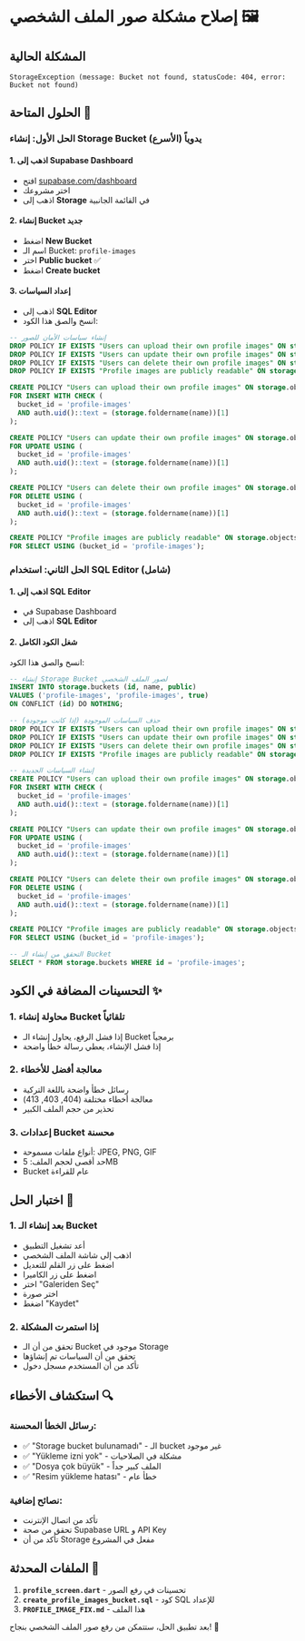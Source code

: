 # إصلاح مشكلة صور الملف الشخصي 🖼️

## المشكلة الحالية
```
StorageException (message: Bucket not found, statusCode: 404, error: Bucket not found)
```

## الحلول المتاحة 🔧

### الحل الأول: إنشاء Storage Bucket يدوياً (الأسرع)

#### 1. اذهب إلى Supabase Dashboard
- افتح [supabase.com/dashboard](https://supabase.com/dashboard)
- اختر مشروعك
- اذهب إلى **Storage** في القائمة الجانبية

#### 2. إنشاء Bucket جديد
- اضغط **New Bucket**
- اسم الـ Bucket: `profile-images`
- اختر **Public bucket** ✅
- اضغط **Create bucket**

#### 3. إعداد السياسات
- اذهب إلى **SQL Editor**
- انسخ والصق هذا الكود:

```sql
-- إنشاء سياسات الأمان للصور
DROP POLICY IF EXISTS "Users can upload their own profile images" ON storage.objects;
DROP POLICY IF EXISTS "Users can update their own profile images" ON storage.objects;
DROP POLICY IF EXISTS "Users can delete their own profile images" ON storage.objects;
DROP POLICY IF EXISTS "Profile images are publicly readable" ON storage.objects;

CREATE POLICY "Users can upload their own profile images" ON storage.objects
FOR INSERT WITH CHECK (
  bucket_id = 'profile-images' 
  AND auth.uid()::text = (storage.foldername(name))[1]
);

CREATE POLICY "Users can update their own profile images" ON storage.objects
FOR UPDATE USING (
  bucket_id = 'profile-images' 
  AND auth.uid()::text = (storage.foldername(name))[1]
);

CREATE POLICY "Users can delete their own profile images" ON storage.objects
FOR DELETE USING (
  bucket_id = 'profile-images' 
  AND auth.uid()::text = (storage.foldername(name))[1]
);

CREATE POLICY "Profile images are publicly readable" ON storage.objects
FOR SELECT USING (bucket_id = 'profile-images');
```

### الحل الثاني: استخدام SQL Editor (شامل)

#### 1. اذهب إلى SQL Editor
- في Supabase Dashboard
- اذهب إلى **SQL Editor**

#### 2. شغل الكود الكامل
انسخ والصق هذا الكود:

```sql
-- إنشاء Storage Bucket لصور الملف الشخصي
INSERT INTO storage.buckets (id, name, public)
VALUES ('profile-images', 'profile-images', true)
ON CONFLICT (id) DO NOTHING;

-- حذف السياسات الموجودة (إذا كانت موجودة)
DROP POLICY IF EXISTS "Users can upload their own profile images" ON storage.objects;
DROP POLICY IF EXISTS "Users can update their own profile images" ON storage.objects;
DROP POLICY IF EXISTS "Users can delete their own profile images" ON storage.objects;
DROP POLICY IF EXISTS "Profile images are publicly readable" ON storage.objects;

-- إنشاء السياسات الجديدة
CREATE POLICY "Users can upload their own profile images" ON storage.objects
FOR INSERT WITH CHECK (
  bucket_id = 'profile-images' 
  AND auth.uid()::text = (storage.foldername(name))[1]
);

CREATE POLICY "Users can update their own profile images" ON storage.objects
FOR UPDATE USING (
  bucket_id = 'profile-images' 
  AND auth.uid()::text = (storage.foldername(name))[1]
);

CREATE POLICY "Users can delete their own profile images" ON storage.objects
FOR DELETE USING (
  bucket_id = 'profile-images' 
  AND auth.uid()::text = (storage.foldername(name))[1]
);

CREATE POLICY "Profile images are publicly readable" ON storage.objects
FOR SELECT USING (bucket_id = 'profile-images');

-- التحقق من إنشاء الـ Bucket
SELECT * FROM storage.buckets WHERE id = 'profile-images';
```

## التحسينات المضافة في الكود ✨

### 1. محاولة إنشاء Bucket تلقائياً
- إذا فشل الرفع، يحاول إنشاء الـ Bucket برمجياً
- إذا فشل الإنشاء، يعطي رسالة خطأ واضحة

### 2. معالجة أفضل للأخطاء
- رسائل خطأ واضحة باللغة التركية
- معالجة أخطاء مختلفة (404, 403, 413)
- تحذير من حجم الملف الكبير

### 3. إعدادات Bucket محسنة
- أنواع ملفات مسموحة: JPEG, PNG, GIF
- حد أقصى لحجم الملف: 5MB
- Bucket عام للقراءة

## اختبار الحل 🧪

### 1. بعد إنشاء الـ Bucket
- أعد تشغيل التطبيق
- اذهب إلى شاشة الملف الشخصي
- اضغط على زر القلم للتعديل
- اضغط على زر الكاميرا
- اختر "Galeriden Seç"
- اختر صورة
- اضغط "Kaydet"

### 2. إذا استمرت المشكلة
- تحقق من أن الـ Bucket موجود في Storage
- تحقق من أن السياسات تم إنشاؤها
- تأكد من أن المستخدم مسجل دخول

## استكشاف الأخطاء 🔍

### رسائل الخطأ المحسنة:
- ✅ "Storage bucket bulunamadı" - الـ bucket غير موجود
- ✅ "Yükleme izni yok" - مشكلة في الصلاحيات
- ✅ "Dosya çok büyük" - الملف كبير جداً
- ✅ "Resim yükleme hatası" - خطأ عام

### نصائح إضافية:
- تأكد من اتصال الإنترنت
- تحقق من صحة Supabase URL و API Key
- تأكد من أن Storage مفعل في المشروع

## الملفات المحدثة 📁

1. **`profile_screen.dart`** - تحسينات في رفع الصور
2. **`create_profile_images_bucket.sql`** - كود SQL للإعداد
3. **`PROFILE_IMAGE_FIX.md`** - هذا الملف

بعد تطبيق الحل، ستتمكن من رفع صور الملف الشخصي بنجاح! 🎉
